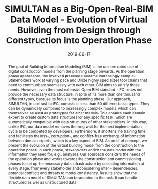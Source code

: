 ---
abstract: The goal of Building Information Modeling (BIM) is the uninterrupted use
  of digital construction models from the planning stage onwards. As the operation
  phase approaches, the involved processes become increasingly complex. Stakeholders
  work at varying pace and utilize highly specialized tool chains that need to communicate
  seamlessly with each other. BIM aims to satisfy those needs. However, even the most
  extensive Open BIM standard - IFC- does not provide the necessary data structure,
  in spite of its more than one thousand different types, because its focus is the
  planning phase. Our approach, SIMULTAN, in contrast to IFC, consists of less than
  50 different basic types. They can be dynamically combined to increasingly complex
  models, which can themselves be used as prototypes for other models. This enables
  each domain expert to create custom data structures for any specific task, which
  are automatically compatible with data structures of other stakeholders. In this
  way, unlike IFC, our data model removes the long wait for the next implementation
  cycle to be completed by developers. Furthermore, it shortens the training time
  and facilitates the loss-, corruption-, and conflict-free exchange of information
  between domain experts, which is a key aspect of BIM. As proof of concept, we present
  the evolution of the virtual building model from the construction to the operation
  phase. In each phase, stakeholders enrich the data model with the information they
  need for, e.g., analyses. Our approach considers the needs of the operation phase
  and works towards the construction and commissioning phases to set up the necessary
  data infrastructure by collecting information at every stage, from every stakeholder
  and considering inter - dependencies, potential conflicts and threats to model consistency.
  Results show that the flexible data model of SIMULTAN can be adapted to the task.
  It can handle structured as well as unstructured data.
authors:
- Galina Paskaleva
- Thomas Lewis
- Sabine Wolny
- Thomas Bednar
date: '2019-06-17'
featured: false
links:
- name: Publik
  url: https://publik.tuwien.ac.at/showentry.php?ID=285608&lang=2
publication_types:
- '1'
publishDate: '2019-06-17'
specifics: 'Poster: CIB WBC 2019 - CIB World Building Congress 2019 ''Constructing
  Smart Cities'', Hongkong; 17.06.2019 - 21.06.2019; in: "CIB World Building Congress
  2019 Constructing Smart Cities", (2019), ISBN: 978-962-367-821-6; 10 S.'
title: SIMULTAN as a Big-Open-Real-BIM Data Model - Evolution of Virtual Building
  from Design through Construction into Operation Phase
url_pdf: http://www.bre.polyu.edu.hk/CIBWBC2019/proceedings.html
---
